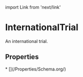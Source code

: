 import Link from 'next/link'

# InternationalTrial

An international trial.

## Properties

<Grid>
* [](/Properties/Schema.org/)

</Grid>

